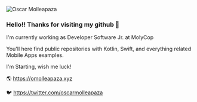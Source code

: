 ![Oscar Molleapaza](https://firebasestorage.googleapis.com/v0/b/platziconf-c7da7.appspot.com/o/profile.png?alt=media&token=79bd6c34-3f80-4801-9167-f679f3652b4c)

### Hello!! Thanks for visiting my github :blue_heart:

I'm currently working as Developer Software Jr. at MolyCop

You'll here find public repositories with Kotlin, Swift, and everything related Mobile Apps examples.

I'm Starting, wish me luck! 

:earth_americas: https://omolleapaza.xyz

:bird: https://twitter.com/oscarmolleapaza


